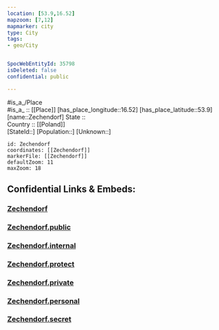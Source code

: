 ```yaml
---
location: [53.9,16.52] 
mapzoom: [7,12] 
mapmarker: city 
type: City
tags:
- geo/City


SpocWebEntityId: 35798
isDeleted: false
confidential: public

---
```

#is_a_/Place  
#is_a_ :: [[Place]] 
[has_place_longitude::16.52] 
[has_place_latitude::53.9] 
[name::Zechendorf] 
State ::  
Country :: [[Poland]]  
[StateId::] 
[Population::] 
[Unknown::] 


```leaflet
id: Zechendorf
coordinates: [[Zechendorf]] 
markerFile: [[Zechendorf]] 
defaultZoom: 11 
maxZoom: 18
```


## Confidential Links & Embeds: 

### [Zechendorf](/_Standards/Earth/Continent/Europe/Europe~East/Poland/Provinces~Poland/West_Pomeranian/City/Zechendorf.md) 

### [Zechendorf.public](/_public/Earth/Continent/Europe/Europe~East/Poland/Provinces~Poland/West_Pomeranian/City/Zechendorf.public.md) 

### [Zechendorf.internal](/_internal/Earth/Continent/Europe/Europe~East/Poland/Provinces~Poland/West_Pomeranian/City/Zechendorf.internal.md) 

### [Zechendorf.protect](/_protect/Earth/Continent/Europe/Europe~East/Poland/Provinces~Poland/West_Pomeranian/City/Zechendorf.protect.md) 

### [Zechendorf.private](/_private/Earth/Continent/Europe/Europe~East/Poland/Provinces~Poland/West_Pomeranian/City/Zechendorf.private.md) 

### [Zechendorf.personal](/_personal/Earth/Continent/Europe/Europe~East/Poland/Provinces~Poland/West_Pomeranian/City/Zechendorf.personal.md) 

### [Zechendorf.secret](/_secret/Earth/Continent/Europe/Europe~East/Poland/Provinces~Poland/West_Pomeranian/City/Zechendorf.secret.md)

